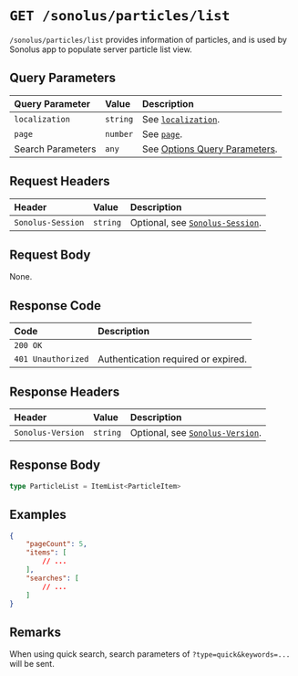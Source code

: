 # `GET /sonolus/particles/list`

`/sonolus/particles/list` provides information of particles, and is used by Sonolus app to populate server particle list view.

## Query Parameters

| Query Parameter   | Value    | Description                                                                      |
| :---------------- | :------- | :------------------------------------------------------------------------------- |
| `localization`    | `string` | See [`localization`](../query-parameters/localization.md).                       |
| `page`            | `number` | See [`page`](../query-parameters/page.md).                                       |
| Search Parameters | `any`    | See [Options Query Parameters](../query-parameters/options-query-parameters.md). |

## Request Headers

| Header            | Value    | Description                                                       |
| :---------------- | :------- | :---------------------------------------------------------------- |
| `Sonolus-Session` | `string` | Optional, see [`Sonolus-Session`](../headers/sonolus-session.md). |

## Request Body

None.

## Response Code

| Code               | Description                         |
| :----------------- | :---------------------------------- |
| `200 OK`           |                                     |
| `401 Unauthorized` | Authentication required or expired. |

## Response Headers

| Header            | Value    | Description                                                       |
| :---------------- | :------- | :---------------------------------------------------------------- |
| `Sonolus-Version` | `string` | Optional, see [`Sonolus-Version`](../headers/sonolus-version.md). |

## Response Body

```ts
type ParticleList = ItemList<ParticleItem>
```

## Examples

```json
{
    "pageCount": 5,
    "items": [
        // ...
    ],
    "searches": [
        // ...
    ]
}
```

## Remarks

When using quick search, search parameters of `?type=quick&keywords=...` will be sent.
